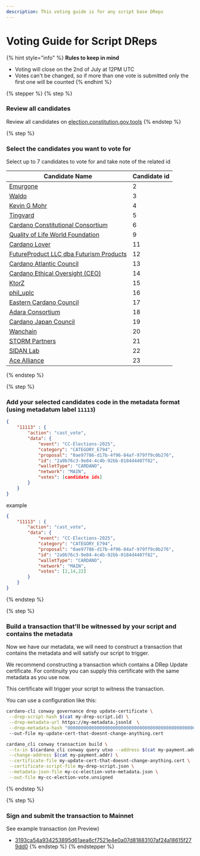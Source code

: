 ```yaml
---
description: This voting guide is for any script base DReps
---
```


# Voting Guide for Script DReps

{% hint style="info" %}
**Rules to keep in mind**

* Voting will close on the 2nd of July at 12PM UTC
* Votes can't be changed, so if more than one vote is submitted only the first one will be counted
{% endhint %}

{% stepper %}
{% step %}
### Review all candidates

Review all candidates on [election.constitution.gov.tools](https://elections.constitution.gov.tools/)
{% endstep %}

{% step %}
### Select the candidates you want to vote for

Select up to 7 candidates to vote for and take note of the related id

| Candidate Name                                                                                          | Candidate id |
| ------------------------------------------------------------------------------------------------------- | ------------ |
| [Emurgone](https://elections.constitution.gov.tools/candidateDetails/2)                                 | 2            |
| [Waldo](https://elections.constitution.gov.tools/candidateDetails/3)                                    | 3            |
| [Kevin G Mohr](https://elections.constitution.gov.tools/candidateDetails/4)                             | 4            |
| [Tingvard](https://elections.constitution.gov.tools/candidateDetails/5)                                 | 5            |
| [Cardano Constitutional Consortium](https://elections.constitution.gov.tools/candidateDetails/6)        | 6            |
| [Quality of Life World Foundation](https://elections.constitution.gov.tools/candidateDetails/9)         | 9            |
| [Cardano Lover](https://elections.constitution.gov.tools/candidateDetails/11)                           | 11           |
| [FutureProduct LLC dba Futurism Products](https://elections.constitution.gov.tools/candidateDetails/12) | 12           |
| [Cardano Atlantic Council](https://elections.constitution.gov.tools/candidateDetails/13)                | 13           |
| [Cardano Ethical Oversight (CEO)](https://elections.constitution.gov.tools/candidateDetails/14)         | 14           |
| [KtorZ](https://elections.constitution.gov.tools/candidateDetails/15)                                   | 15           |
| [phil\_uplc](https://elections.constitution.gov.tools/candidateDetails/16)                              | 16           |
| [Eastern Cardano Council](https://elections.constitution.gov.tools/candidateDetails/17)                 | 17           |
| [Adara Consortium](https://elections.constitution.gov.tools/candidateDetails/18)                        | 18           |
| [Cardano Japan Council](https://elections.constitution.gov.tools/candidateDetails/19)                   | 19           |
| [Wanchain](https://elections.constitution.gov.tools/candidateDetails/20)                                | 20           |
| [STORM Partners](https://elections.constitution.gov.tools/candidateDetails/21)                          | 21           |
| [SIDAN Lab](https://elections.constitution.gov.tools/candidateDetails/22)                               | 22           |
| [Ace Alliance](https://elections.constitution.gov.tools/candidateDetails/23)                            | 23           |
{% endstep %}

{% step %}
### Add your selected candidates code in the metadata format (using metadatum label `11113`)

```json
{
    "11113" : {
        "action": "cast_vote",
        "data": {
            "event": "CC-Elections-2025",
            "category": "CATEGORY_E794",
            "proposal": "0ae97786-d17b-4f96-84af-979ff9c0b276",
            "id": "2a9b76c3-9e84-4c4b-92bb-0184d4407f82",
            "walletType": "CARDANO",
            "network": "MAIN",
            "votes": [candidate ids]
        }
    }
}
```

example

```json
{
    "11113" : {
        "action": "cast_vote",
        "data": {
            "event": "CC-Elections-2025",
            "category": "CATEGORY_E794",
            "proposal": "0ae97786-d17b-4f96-84af-979ff9c0b276",
            "id": "2a9b76c3-9e84-4c4b-92bb-0184d4407f82",
            "walletType": "CARDANO",
            "network": "MAIN",
            "votes": [2,14,22]
        }
    }
}
```
{% endstep %}

{% step %}
### Build a transaction that'll be witnessed by your script and contains the metadata

Now we have our metadata, we will need to construct a transaction that contains the metadata and will satisfy our script to trigger.

We recommend constructing a transaction which contains a DRep Update certificate. For continuity you can supply this certificate with the same metadata as you use now.

This certificate will trigger your script to witness the transaction.

You can use a configuration like this:

```sh
cardano-cli conway governance drep update-certificate \
 --drep-script-hash $(cat my-drep-script.id) \
 --drep-metadata-url https://my-metadata.jsonld  \
 --drep-metadata-hash "0000000000000000000000000000000000000000000000000000000000000000" 
 --out-file my-update-cert-that-doesnt-change-anything.cert

cardano_cli conway transaction build \
 --tx-in $(cardano_cli conway query utxo --address $(cat my-payment.addr) --out-file  /dev/stdout | jq -r 'keys[0]') \
 --change-address $(cat my-payment.addr) \
 --certificate-file my-update-cert-that-doesnt-change-anything.cert \
 --certificate-script-file my-drep-script.json \
 --metadata-json-file my-cc-election-vote-metadata.json \
 --out-file my-cc-election-vote.unsigned
```
{% endstep %}

{% step %}
### Sign and submit the transaction to Mainnet

See example transaction (on Preview)

* [3193ca54a934253895d61aea6cf7521e4e0a07d81883107af24a18615f279dd0](https://preview.cardanoscan.io/transaction/3193ca54a934253895d61aea6cf7521e4e0a07d81883107af24a18615f279dd0?tab=metadata)
{% endstep %}
{% endstepper %}
